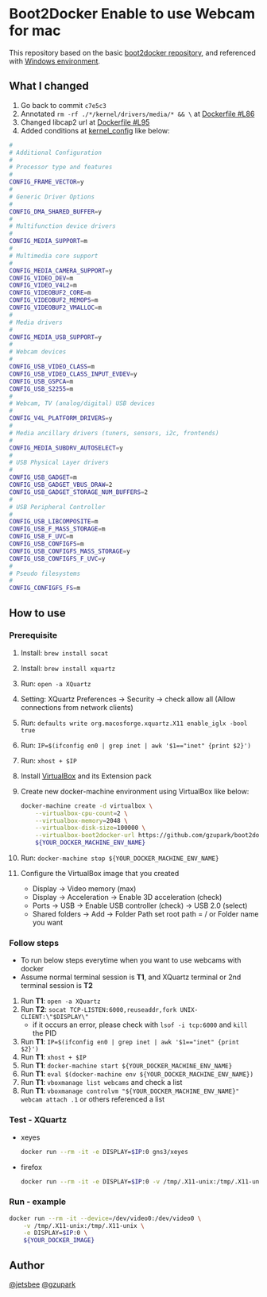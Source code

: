 # Boot2Docker Enable to use Webcam for mac

This repository based on the basic [boot2docker repository](https://github.com/boot2docker/boot2docker), and referenced with [Windows environment](https://github.com/Alexoner/boot2docker).

## What I changed

1. Go back to commit `c7e5c3`
2. Annotated `rm -rf ./*/kernel/drivers/media/* && \` at [Dockerfile #L86](./Dockerfile#L86)
3. Changed libcap2 url at [Dockerfile #L95](./Dockerfile#L85)
4. Added conditions at [kernel_config](./kernel_config#L5062) like below:

```sh
#
# Additional Configuration
#
# Processor type and features
#
CONFIG_FRAME_VECTOR=y
#
# Generic Driver Options
#
CONFIG_DMA_SHARED_BUFFER=y
#
# Multifunction device drivers
#
CONFIG_MEDIA_SUPPORT=m
#
# Multimedia core support
#
CONFIG_MEDIA_CAMERA_SUPPORT=y
CONFIG_VIDEO_DEV=m
CONFIG_VIDEO_V4L2=m
CONFIG_VIDEOBUF2_CORE=m
CONFIG_VIDEOBUF2_MEMOPS=m
CONFIG_VIDEOBUF2_VMALLOC=m
#
# Media drivers
#
CONFIG_MEDIA_USB_SUPPORT=y
#
# Webcam devices
#
CONFIG_USB_VIDEO_CLASS=m
CONFIG_USB_VIDEO_CLASS_INPUT_EVDEV=y
CONFIG_USB_GSPCA=m
CONFIG_USB_S2255=m
#
# Webcam, TV (analog/digital) USB devices
#
CONFIG_V4L_PLATFORM_DRIVERS=y
#
# Media ancillary drivers (tuners, sensors, i2c, frontends)
#
CONFIG_MEDIA_SUBDRV_AUTOSELECT=y
#
# USB Physical Layer drivers
#
CONFIG_USB_GADGET=m
CONFIG_USB_GADGET_VBUS_DRAW=2
CONFIG_USB_GADGET_STORAGE_NUM_BUFFERS=2
#
# USB Peripheral Controller
#
CONFIG_USB_LIBCOMPOSITE=m
CONFIG_USB_F_MASS_STORAGE=m
CONFIG_USB_F_UVC=m
CONFIG_USB_CONFIGFS=m
CONFIG_USB_CONFIGFS_MASS_STORAGE=y
CONFIG_USB_CONFIGFS_F_UVC=y
#
# Pseudo filesystems
#
CONFIG_CONFIGFS_FS=m
```

## How to use

### Prerequisite

1. Install: `brew install socat`
2. Install: `brew install xquartz`
3. Run: `open -a XQuartz`
4. Setting: XQuartz Preferences -> Security -> check allow all (Allow connections from network clients)
5. Run: `defaults write org.macosforge.xquartz.X11 enable_iglx -bool true`
6. Run: `IP=$(ifconfig en0 | grep inet | awk '$1=="inet" {print $2}')`
7. Run: `xhost + $IP`
8. Install [VirtualBox](https://www.virtualbox.org/) and its Extension pack
9. Create new docker-machine environment using VirtualBox like below:

	```sh
	docker-machine create -d virtualbox \
		--virtualbox-cpu-count=2 \
		--virtualbox-memory=2048 \
		--virtualbox-disk-size=100000 \
		--virtualbox-boot2docker-url https://github.com/gzupark/boot2docker-webcam-mac/releases/download/18.06.1-ce-usb/boot2docker.iso \
		${YOUR_DOCKER_MACHINE_ENV_NAME}
	```

10. Run: `docker-machine stop ${YOUR_DOCKER_MACHINE_ENV_NAME}`
11. Configure the VirtualBox image that you created
    - Display -> Video memory (max)
	- Display -> Acceleration -> Enable 3D acceleration (check)
	- Ports -> USB -> Enable USB controller (check) -> USB 2.0 (select)
	- Shared folders -> Add -> Folder Path set root path = / or Folder name you want

### Follow steps

- To run below steps everytime when you want to use webcams with docker
- Assume normal terminal session is __T1__, and XQuartz terminal or 2nd terminal session is __T2__

1. Run __T1__: `open -a XQuartz`
2. Run __T2__: `socat TCP-LISTEN:6000,reuseaddr,fork UNIX-CLIENT:\"$DISPLAY\"`
	- if it occurs an error, please check with `lsof -i tcp:6000` and `kill` the PID
3. Run __T1__: `IP=$(ifconfig en0 | grep inet | awk '$1=="inet" {print $2}')`
4. Run __T1__: `xhost + $IP`
5. Run __T1__: `docker-machine start ${YOUR_DOCKER_MACHINE_ENV_NAME}`
6. Run __T1__: `eval $(docker-machine env ${YOUR_DOCKER_MACHINE_ENV_NAME})`
7. Run __T1__: `vboxmanage list webcams` and check a list
8. Run __T1__: `vboxmanage controlvm "${YOUR_DOCKER_MACHINE_ENV_NAME}" webcam attach .1` or others referenced a list

### Test - XQuartz

- xeyes

  ```sh
  docker run --rm -it -e DISPLAY=$IP:0 gns3/xeyes
  ```

- firefox

  ```sh
  docker run --rm -it -e DISPLAY=$IP:0 -v /tmp/.X11-unix:/tmp/.X11-unix jess/firefox
  ```

### Run - example

```sh
docker run --rm -it --device=/dev/video0:/dev/video0 \
	-v /tmp/.X11-unix:/tmp/.X11-unix \
	-e DISPLAY=$IP:0 \
	${YOUR_DOCKER_IMAGE}
```

## Author

[@jetsbee](https://github.com/jetsbee) [@gzupark](https://github.com/gzupark)

